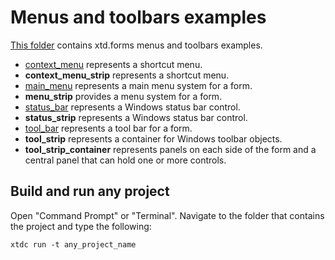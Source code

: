 # Menus and toolbars examples

[This folder](.) contains xtd.forms menus and toolbars examples.

* [context_menu](context_menu/README.md) represents a shortcut menu.
* **context_menu_strip** represents a shortcut menu.
* [main_menu](main_menu/README.md) represents a main menu system for a form.
* **menu_strip** provides a menu system for a form.
* [status_bar](status_bar/README.md) represents a Windows status bar control.
* **status_strip** represents a Windows status bar control.
* [tool_bar](tool_bar/README.md) represents a tool bar for a form.
* **tool_strip** represents a container for Windows toolbar objects.
* **tool_strip_container** represents panels on each side of the form and a central panel that can hold one or more controls.

## Build and run any project

Open "Command Prompt" or "Terminal". Navigate to the folder that contains the project and type the following:

```shell
xtdc run -t any_project_name
```

